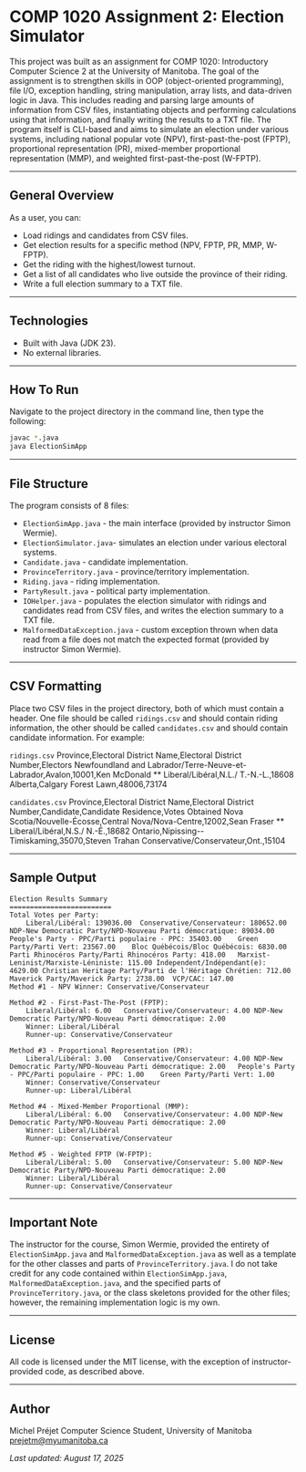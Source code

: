 # COMP 1020 Assignment 2: Election Simulator

This project was built as an assignment for COMP 1020: Introductory Computer Science 2 at the University of Manitoba. The goal of the assignment is to strengthen skills in OOP (object-oriented programming), file I/O, exception handling, string manipulation, array lists, and data-driven logic in Java. This includes reading and parsing large amounts of information from CSV files, instantiating objects and performing calculations using that information, and finally writing the results to a TXT file.
The program itself is CLI-based and aims to simulate an election under various systems, including national popular vote (NPV), first-past-the-post (FPTP), proportional representation (PR), mixed-member proportional representation (MMP), and weighted first-past-the-post (W-FPTP).

---

## General Overview

As a user, you can:

- Load ridings and candidates from CSV files.
- Get election results for a specific method (NPV, FPTP, PR, MMP, W-FPTP).
- Get the riding with the highest/lowest turnout.
- Get a list of all candidates who live outside the province of their riding.
- Write a full election summary to a TXT file.

---

## Technologies

- Built with Java (JDK 23).
- No external libraries.

---

## How To Run

Navigate to the project directory in the command line, then type the following:

```bash
javac *.java
java ElectionSimApp
```

---

## File Structure

The program consists of 8 files:

- `ElectionSimApp.java` - the main interface (provided by instructor Simon Wermie).
- `ElectionSimulator.java`- simulates an election under various electoral systems.
- `Candidate.java` - candidate implementation.
- `ProvinceTerritory.java` - province/territory implementation.
- `Riding.java` - riding implementation.
- `PartyResult.java` - political party implementation.
- `IOHelper.java` - populates the election simulator with ridings and candidates read from CSV files, and writes the election summary to a TXT file.
- `MalformedDataException.java` - custom exception thrown when data read from a file does not match the expected format (provided by instructor Simon Wermie).

---

## CSV Formatting

Place two CSV files in the project directory, both of which must contain a header. One file should be called `ridings.csv` and should contain riding information, the other should be called `candidates.csv` and should contain candidate information. For example:

`ridings.csv`
Province,Electoral District Name,Electoral District Number,Electors
Newfoundland and Labrador/Terre-Neuve-et-Labrador,Avalon,10001,Ken McDonald ** Liberal/Libéral,N.L./ T.-N.-L.,18608
Alberta,Calgary Forest Lawn,48006,73174

`candidates.csv`
Province,Electoral District Name,Electoral District Number,Candidate,Candidate Residence,Votes Obtained
Nova Scotia/Nouvelle-Écosse,Central Nova/Nova-Centre,12002,Sean Fraser ** Liberal/Libéral,N.S./ N.-É.,18682
Ontario,Nipissing--Timiskaming,35070,Steven Trahan Conservative/Conservateur,Ont.,15104

---

## Sample Output
```
Election Results Summary
=========================
Total Votes per Party:
	Liberal/Libéral: 139036.00	Conservative/Conservateur: 180652.00	NDP-New Democratic Party/NPD-Nouveau Parti démocratique: 89034.00	People's Party - PPC/Parti populaire - PPC: 35403.00	Green Party/Parti Vert: 23567.00	Bloc Québécois/Bloc Québécois: 6830.00	Parti Rhinocéros Party/Parti Rhinocéros Party: 418.00	Marxist-Leninist/Marxiste-Léniniste: 115.00	Independent/Indépendant(e): 4629.00	Christian Heritage Party/Parti de l'Héritage Chrétien: 712.00	Maverick Party/Maverick Party: 2738.00	VCP/CAC: 147.00
Method #1 - NPV Winner: Conservative/Conservateur

Method #2 - First-Past-The-Post (FPTP):
	Liberal/Libéral: 6.00	Conservative/Conservateur: 4.00	NDP-New Democratic Party/NPD-Nouveau Parti démocratique: 2.00
	Winner: Liberal/Libéral
	Runner-up: Conservative/Conservateur

Method #3 - Proportional Representation (PR):
	Liberal/Libéral: 3.00	Conservative/Conservateur: 4.00	NDP-New Democratic Party/NPD-Nouveau Parti démocratique: 2.00	People's Party - PPC/Parti populaire - PPC: 1.00	Green Party/Parti Vert: 1.00
	Winner: Conservative/Conservateur
	Runner-up: Liberal/Libéral

Method #4 - Mixed-Member Proportional (MMP):
	Liberal/Libéral: 6.00	Conservative/Conservateur: 4.00	NDP-New Democratic Party/NPD-Nouveau Parti démocratique: 2.00
	Winner: Liberal/Libéral
	Runner-up: Conservative/Conservateur

Method #5 - Weighted FPTP (W-FPTP):
	Liberal/Libéral: 5.00	Conservative/Conservateur: 5.00	NDP-New Democratic Party/NPD-Nouveau Parti démocratique: 2.00
	Winner: Liberal/Libéral
	Runner-up: Conservative/Conservateur
```

---

## Important Note

The instructor for the course, Simon Wermie, provided the entirety of `ElectionSimApp.java` and `MalformedDataException.java` as well as a template for the other classes and parts of `ProvinceTerritory.java`. I do not take credit for any code contained within `ElectionSimApp.java`, `MalformedDataException.java`, and the specified parts of `ProvinceTerritory.java`, or the class skeletons provided for the other files; however, the remaining implementation logic is my own. 

---

## License

All code is licensed under the MIT license, with the exception of instructor-provided code, as described above.

---

## Author

Michel Préjet
Computer Science Student, University of Manitoba
[prejetm@myumanitoba.ca](mailto:prejetm@myumanitoba.ca)

_Last updated: August 17, 2025_

